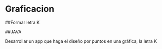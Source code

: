 # Graficacion

##Formar letra K

##JAVA

Desarrollar un app que haga el diseño por puntos en una gráfica, la letra K
